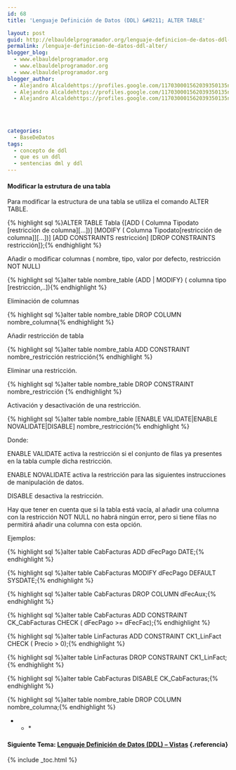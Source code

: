 ```yaml
---
id: 68
title: 'Lenguaje Definición de Datos (DDL) &#8211; ALTER TABLE'

layout: post
guid: http://elbauldelprogramador.org/lenguaje-definicion-de-datos-ddl-alter-table/
permalink: /lenguaje-definicion-de-datos-ddl-alter/
blogger_blog:
  - www.elbauldelprogramador.org
  - www.elbauldelprogramador.org
  - www.elbauldelprogramador.org
blogger_author:
  - Alejandro Alcaldehttps://profiles.google.com/117030001562039350135noreply@blogger.com
  - Alejandro Alcaldehttps://profiles.google.com/117030001562039350135noreply@blogger.com
  - Alejandro Alcaldehttps://profiles.google.com/117030001562039350135noreply@blogger.com

  
  
  
categories:
  - BaseDeDatos
tags:
  - concepto de ddl
  - que es un ddl
  - sentencias dml y ddl
---
```

<div class="icosql">
</div>

#### Modificar la estrutura de una tabla

Para modificar la estructura de una tabla se utiliza el comando ALTER TABLE.

{% highlight sql %}ALTER TABLE Tabla
 {[ADD       ( Columna Tipodato [restricción de columna][…])]
 [MODIFY ( Columna Tipodato[restricción de columna]][…])]
 [ADD CONSTRAINTS restricción]
 [DROP CONSTRAINTS restricción]};{% endhighlight %}

  
<!--ad-->

  
Añadir o modificar columnas ( nombre, tipo, valor por defecto, restricción NOT NULL)

{% highlight sql %}alter table nombre_table {ADD | MODIFY} ( columna tipo [restricción,..]){% endhighlight %}

Eliminación de columnas

{% highlight sql %}alter table nombre_table DROP COLUMN nombre_columna{% endhighlight %}

Añadir restricción de tabla

{% highlight sql %}alter table nombre_tabla ADD CONSTRAINT nombre_restricción restricción{% endhighlight %}

Eliminar una restricción.

{% highlight sql %}alter table nombre_table DROP CONSTRAINT nombre_restricción {% endhighlight %}

Activación y desactivación de una restricción.

{% highlight sql %}alter table nombre_table [ENABLE VALIDATE|ENABLE NOVALIDATE|DISABLE] nombre_restricción{% endhighlight %}

Donde:

ENABLE VALIDATE activa la restricción si el conjunto de filas ya presentes en la tabla cumple dicha restricción.

ENABLE NOVALIDATE activa la restricción para las siguientes instrucciones de manipulación de datos.

DISABLE desactiva la restricción.

Hay que tener en cuenta que si la tabla está vacía, al añadir una columna con la restricción NOT NULL no habrá ningún error, pero si tiene filas no permitirá añadir una columna con esta opción. 

Ejemplos:

{% highlight sql %}alter table CabFacturas ADD dFecPago DATE;{% endhighlight %}



{% highlight sql %}alter table CabFacturas MODIFY dFecPago DEFAULT SYSDATE;{% endhighlight %}



{% highlight sql %}alter table CabFacturas DROP COLUMN dFecAux;{% endhighlight %}



{% highlight sql %}alter table CabFacturas ADD CONSTRAINT CK_CabFacturas CHECK ( dFecPago >= dFecFac);{% endhighlight %}



{% highlight sql %}alter table LinFacturas ADD CONSTRAINT CK1_LinFact CHECK ( Precio > 0);{% endhighlight %}



{% highlight sql %}alter table LinFacturas DROP CONSTRAINT CK1_LinFact;{% endhighlight %}



{% highlight sql %}alter table CabFacturas DISABLE CK_CabFacturas;{% endhighlight %}



{% highlight sql %}alter table nombre_table DROP COLUMN nombre_columna;{% endhighlight %}



* * *</p> 

#### Siguiente Tema: [Lenguaje Definición de Datos (DDL) &#8211; Vistas][1] {.referencia}



 [1]: http://elbauldelprogramador.com/lenguaje-definicion-de-datos-ddl-vistas/

{% include _toc.html %}
